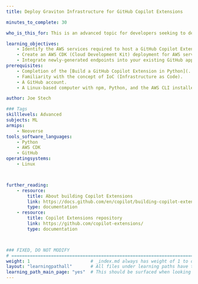 ```yaml
---
title: Deploy Graviton Infrastructure for GitHub Copilot Extensions

minutes_to_complete: 30

who_is_this_for: This is an advanced topic for developers seeking to deploy the Graviton infrastructure on Amazon Web Services (AWS) for a GitHub Copilot Extension.

learning_objectives: 
    - Identify the AWS services required to host a GitHub Copilot Extension.
    - Create an AWS CDK (Cloud Development Kit) deployment for AWS services. 
    - Integrate newly-generated endpoints into your existing GitHub app.
prerequisites:
    - Completion of the [Build a GitHub Copilot Extension in Python](../gh-copilot-simple/) Learning Path.
    - Familiarity with the concept of IoC (Infrastructure as Code).
    - A GitHub account.
    - A Linux-based computer with npm, Python, and the AWS CLI installed.

author: Joe Stech

### Tags
skilllevels: Advanced
subjects: ML
armips:
    - Neoverse
tools_software_languages:
    - Python
    - AWS CDK
    - GitHub
operatingsystems:
    - Linux



further_reading:
    - resource:
        title: About building Copilot Extensions
        link: https://docs.github.com/en/copilot/building-copilot-extensions/about-building-copilot-extensions/
        type: documentation
    - resource:
        title: Copilot Extensions repository
        link: https://github.com/copilot-extensions/
        type: documentation



### FIXED, DO NOT MODIFY
# ================================================================================
weight: 1                       # _index.md always has weight of 1 to order correctly
layout: "learningpathall"       # All files under learning paths have this same wrapper
learning_path_main_page: "yes"  # This should be surfaced when looking for related content. Only set for _index.md of learning path content.
---
```

